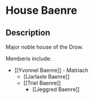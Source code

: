 # House Baenre
## Description
Major noble house of the Drow.

Memberis include:
- [[Yvonnel Baenre]] - Matriach
    - [[Jarlaxle Baenre]]
    - [[Triel Baenre]]
        - [[Jeggred Baenre]]
